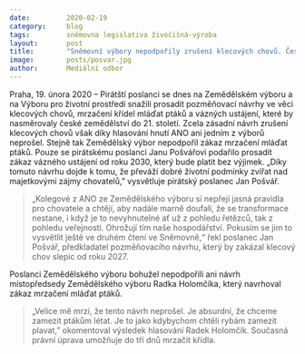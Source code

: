 ```yaml
---
date:         2020-02-19
category:     blog
tags:         sněmovna legislativa živočišná-výroba
layout:       post
title:        "Sněmovní výbory nepodpořily zrušení klecových chovů. České zemědělství nemá nakročeno do 21. století, varuje Pošvář"
image:        posts/posvar.jpg
author:       Mediální odbor
---
```



Praha, 19. února 2020 – Pirátští poslanci se dnes na Zemědělském výboru a na Výboru pro životní prostředí snažili prosadit pozměňovací návrhy ve věci klecových chovů, mrzačení křídel mláďat ptáků a vázných ustájení, které by nasměrovaly české zemědělství do 21. století. Zcela zásadní návrh zrušení klecových chovů však díky hlasování hnutí ANO ani jedním z výborů neprošel. Stejně tak Zemědělský výbor nepodpořil zákaz mrzačení mláďat ptáků. Pouze se pirátskému poslanci Janu Pošvářovi podařilo prosadit zákaz vázného ustájení od roku 2030, který bude platit bez výjimek. „Díky tomuto návrhu dojde k tomu, že převáží dobré životní podmínky zvířat nad majetkovými zájmy chovatelů,” vysvětluje pirátský poslanec Jan Pošvář. 

> „Kolegové z ANO ze Zemědělského výboru si nepřejí jasná pravidla pro chovatele a chtějí, aby nadále marně doufali, že se transformace nestane, i když je to nevyhnutelné ať už z pohledu řetězců, tak z pohledu veřejnosti. Ohrožují tím naše hospodářství. Pokusím se jim to vysvětlit ještě ve druhém čtení ve Sněmovně,“ řekl poslanec Jan Pošvář, předkladatel pozměňovacího návrhu, který by zakázal klecový chov slepic od roku 2027. 

Poslanci Zemědělského výboru bohužel nepodpořili ani návrh místopředsedy Zemědělského výboru Radka Holomčíka, který navrhoval zákaz mrzačení mláďat ptáků. 

> „Velice mě mrzí, že tento návrh neprošel. Je absurdní, že chceme zamezit ptákům létat. Je to jako kdybychom chtěli rybám zamezit plavat,” okomentoval výsledek hlasování Radek Holomčík. Současná právní úprava umožňuje do tří dnů mrzačit křídla.
